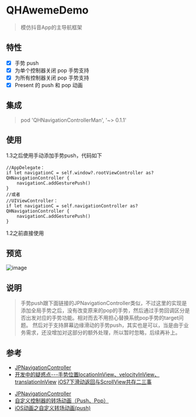 # QHAwemeDemo


>模仿抖音App的主导航框架

## 特性

- [x] 手势 push 
- [x] 为单个控制器关闭 pop 手势支持
- [x] 为所有控制器关闭 pop 手势支持
- [x] Present 的 push 和 pop 动画

## 集成
>pod 'QHNavigationControllerMan', '~> 0.1.1'


## 使用
1.3之后使用手动添加手势push，代码如下
```
//AppDelegate：  
if let navigationC = self.window?.rootViewController as? QHNavigationController {  
	navigationC.addGesturePush()  
}  
//或者
//UIViewController：
if let navigationC = self.navigationController as? QHNavigationController {
	navigationC.addGesturePush()
}
```
1.2之前直接使用

## 预览

![image](https://github.com/chenqihui/QHAwemeDemo/blob/master/screenshots/QHAwemeDemoGif.gif)


## 说明
>手势push跟下面链接的JPNavigationController类似，不过这里的实现是添加全局手势之后，没有改变原来的pop的手势，然后通过手势回调区分是否出发对应的手势功能。相对而去不用担心替换系统pop手势的target问题。
然后对于支持屏幕边缘滑动的手势push，其实也是可以，当是由于业务需求，还没增加对这部分的额外处理，所以暂时忽略，后续再补上。

## 参考
 
- [JPNavigationController](https://github.com/newyjp/JPNavigationController)
- [开发中的疑惑点---手势位置locationInView、velocityInView、translationInView](http://www.jianshu.com/p/be29e46fb2c4)
[iOS7下滑动返回与ScrollView共存二三事](http://www.cnblogs.com/lexingyu/p/3702742.html)
* [JPNavigationController](https://github.com/newyjp/JPNavigationController)
* [自定义控制器的转场动画（Push、Pop）](http://www.jianshu.com/p/59224648828b)
* [iOS动画之自定义转场动画(push)](http://www.jianshu.com/p/4d2fea0f6ecc)
